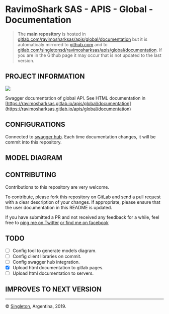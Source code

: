# RavimoShark SAS - APIS - Global - Documentation

> The **main repository** is hosted in [gitlab.com/ravimosharksas/apis/global/documentation](https://gitlab.com/ravimosharksas/apis/global/documentation.git) but it is automaticaly mirrored to [github.com](https://github.com/singletonsd/ravimosharksas-apis-global-documentation.git) and to [gitlab.com/singletonsd/ravimosharksas/apis/global/documentation](https://gitlab.com/singletonsd/ravimosharksas/apis/global/documentation.git). If you are in the Github page it may occur that is not updated to the last version.

## PROJECT INFORMATION

<img src="http://online.swagger.io/validator?url=https://ravimosharksas.gitlab.io/apis/global/documentation/swagger.yaml">

Swagger documentation of global API. See HTML documentation in
[https://ravimosharksas.gitlab.io/apis/global/documentation](https://ravimosharksas.gitlab.io/apis/global/documentation)

## CONFIGURATIONS

Connected to [swagger hub](https://app.swaggerhub.com/apis/ravimosharksas/Global). Each time documentation changes, it will be commit into this repository.

## MODEL DIAGRAM

## CONTRIBUTING

Contributions to this repository are very welcome.

To contribute, please fork this repository on GitLab and send a pull request with a clear description of your changes. If appropriate, please ensure that the user documentation in this README is updated.

If you have submitted a PR and not received any feedback for a while, feel free to [ping me on Twitter](https://twitter.com/patoperpetua) [or find me on facebook](https://www.facebook.com/pato.arg)

## TODO

* [ ] Config tool to generate models diagram.
* [ ] Config client libraries on commit.
* [ ] Config swagger hub integration.
* [x] Upload html documentation to gitlab pages.
* [ ] Upload html documentation to servers.

## IMPROVES TO NEXT VERSION

----------------------

© [Singleton](http://www.singletonsd.com), Argentina, 2019.
